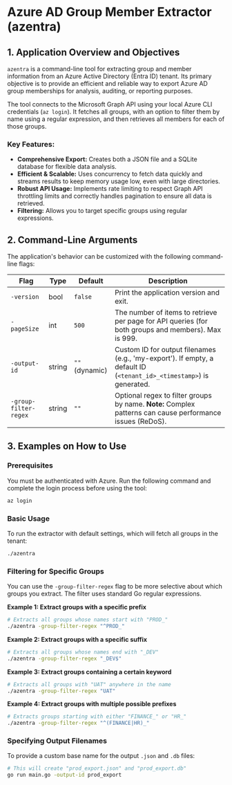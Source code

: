 # Azure AD Group Member Extractor (azentra)

## 1. Application Overview and Objectives

`azentra` is a command-line tool for extracting group and member information from an Azure Active Directory (Entra ID) tenant. Its primary objective is to provide an efficient and reliable way to export Azure AD group memberships for analysis, auditing, or reporting purposes.

The tool connects to the Microsoft Graph API using your local Azure CLI credentials (`az login`). It fetches all groups, with an option to filter them by name using a regular expression, and then retrieves all members for each of those groups.

### Key Features:
- **Comprehensive Export:** Creates both a JSON file and a SQLite database for flexible data analysis.
- **Efficient & Scalable:** Uses concurrency to fetch data quickly and streams results to keep memory usage low, even with large directories.
- **Robust API Usage:** Implements rate limiting to respect Graph API throttling limits and correctly handles pagination to ensure all data is retrieved.
- **Filtering:** Allows you to target specific groups using regular expressions.

## 2. Command-Line Arguments

The application's behavior can be customized with the following command-line flags:

| Flag | Type | Default | Description |
|---|---|---|---|
| `-version` | bool | `false` | Print the application version and exit. |
| `-pageSize` | int | `500` | The number of items to retrieve per page for API queries (for both groups and members). Max is 999. |
| `-output-id` | string | `""` (dynamic) | Custom ID for output filenames (e.g., 'my-export'). If empty, a default ID (`<tenant_id>_<timestamp>`) is generated. |
| `-group-filter-regex` | string | `""` | Optional regex to filter groups by name. **Note:** Complex patterns can cause performance issues (ReDoS). |

## 3. Examples on How to Use

### Prerequisites

You must be authenticated with Azure. Run the following command and complete the login process before using the tool:
```sh
az login
```

### Basic Usage
To run the extractor with default settings, which will fetch all groups in the tenant:
```sh
./azentra
```

### Filtering for Specific Groups
You can use the `-group-filter-regex` flag to be more selective about which groups you extract. The filter uses standard Go regular expressions.

**Example 1: Extract groups with a specific prefix**
```sh
# Extracts all groups whose names start with "PROD_"
./azentra -group-filter-regex "^PROD_"
```

**Example 2: Extract groups with a specific suffix**
```sh
# Extracts all groups whose names end with "_DEV"
./azentra -group-filter-regex "_DEV$"
```

**Example 3: Extract groups containing a certain keyword**
```sh
# Extracts all groups with "UAT" anywhere in the name
./azentra -group-filter-regex "UAT"
```

**Example 4: Extract groups with multiple possible prefixes**
```sh
# Extracts groups starting with either "FINANCE_" or "HR_"
./azentra -group-filter-regex "^(FINANCE|HR)_"
```

### Specifying Output Filenames
To provide a custom base name for the output `.json` and `.db` files:
```sh
# This will create "prod_export.json" and "prod_export.db"
go run main.go -output-id prod_export
```
